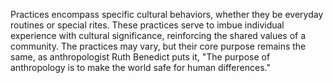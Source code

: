 
Practices encompass specific cultural behaviors, whether they be everyday routines or special rites. These practices serve to imbue individual experience with cultural significance, reinforcing the shared values of a community. The practices may vary, but their core purpose remains the same, as anthropologist Ruth Benedict puts it, "The purpose of anthropology is to make the world safe for human differences."

